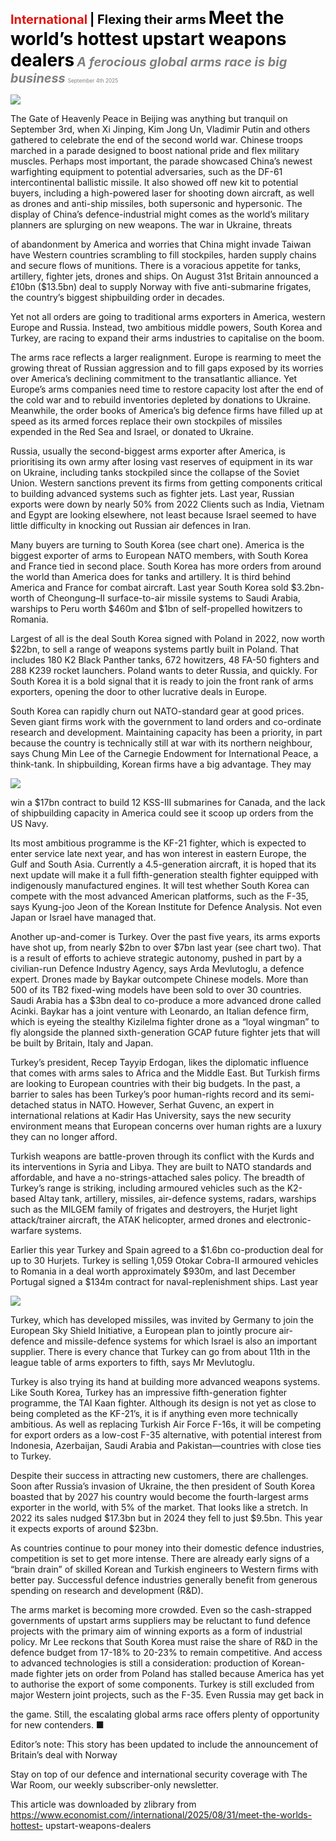 <span style="color:#E3120B; font-size:14.9pt; font-weight:bold;">International</span> <span style="color:#000000; font-size:14.9pt; font-weight:bold;">| Flexing their arms</span>
<span style="color:#000000; font-size:21.0pt; font-weight:bold;">Meet the world’s hottest upstart weapons dealers</span>
<span style="color:#808080; font-size:14.9pt; font-weight:bold; font-style:italic;">A ferocious global arms race is big business</span>
<span style="color:#808080; font-size:6.2pt;">September 4th 2025</span>

![](../images/048_Meet_the_worlds_hottest_upstart_weapons_dealers/p0190_img01.jpeg)

The Gate of Heavenly Peace in Beijing was anything but tranquil on September 3rd, when Xi Jinping, Kim Jong Un, Vladimir Putin and others gathered to celebrate the end of the second world war. Chinese troops marched in a parade designed to boost national pride and flex military muscles. Perhaps most important, the parade showcased China’s newest warfighting equipment to potential adversaries, such as the DF-61 intercontinental ballistic missile. It also showed off new kit to potential buyers, including a high-powered laser for shooting down aircraft, as well as drones and anti-ship missiles, both supersonic and hypersonic. The display of China’s defence-industrial might comes as the world’s military planners are splurging on new weapons. The war in Ukraine, threats

of abandonment by America and worries that China might invade Taiwan have Western countries scrambling to fill stockpiles, harden supply chains and secure flows of munitions. There is a voracious appetite for tanks, artillery, fighter jets, drones and ships. On August 31st Britain announced a £10bn ($13.5bn) deal to supply Norway with five anti-submarine frigates, the country’s biggest shipbuilding order in decades.

Yet not all orders are going to traditional arms exporters in America, western Europe and Russia. Instead, two ambitious middle powers, South Korea and Turkey, are racing to expand their arms industries to capitalise on the boom.

The arms race reflects a larger realignment. Europe is rearming to meet the growing threat of Russian aggression and to fill gaps exposed by its worries over America’s declining commitment to the transatlantic alliance. Yet Europe’s arms companies need time to restore capacity lost after the end of the cold war and to rebuild inventories depleted by donations to Ukraine. Meanwhile, the order books of America’s big defence firms have filled up at speed as its armed forces replace their own stockpiles of missiles expended in the Red Sea and Israel, or donated to Ukraine.

Russia, usually the second-biggest arms exporter after America, is prioritising its own army after losing vast reserves of equipment in its war on Ukraine, including tanks stockpiled since the collapse of the Soviet Union. Western sanctions prevent its firms from getting components critical to building advanced systems such as fighter jets. Last year, Russian exports were down by nearly 50% from 2022 Clients such as India, Vietnam and Egypt are looking elsewhere, not least because Israel seemed to have little difficulty in knocking out Russian air defences in Iran.

Many buyers are turning to South Korea (see chart one). America is the biggest exporter of arms to European NATO members, with South Korea and France tied in second place. South Korea has more orders from around the world than America does for tanks and artillery. It is third behind America and France for combat aircraft. Last year South Korea sold $3.2bn- worth of Cheongung–II surface-to-air missile systems to Saudi Arabia, warships to Peru worth $460m and $1bn of self-propelled howitzers to Romania.

Largest of all is the deal South Korea signed with Poland in 2022, now worth $22bn, to sell a range of weapons systems partly built in Poland. That includes 180 K2 Black Panther tanks, 672 howitzers, 48 FA-50 fighters and 288 K239 rocket launchers. Poland wants to deter Russia, and quickly. For South Korea it is a bold signal that it is ready to join the front rank of arms exporters, opening the door to other lucrative deals in Europe.

South Korea can rapidly churn out NATO-standard gear at good prices. Seven giant firms work with the government to land orders and co-ordinate research and development. Maintaining capacity has been a priority, in part because the country is technically still at war with its northern neighbour, says Chung Min Lee of the Carnegie Endowment for International Peace, a think-tank. In shipbuilding, Korean firms have a big advantage. They may

![](../images/048_Meet_the_worlds_hottest_upstart_weapons_dealers/p0192_img01.jpeg)

win a $17bn contract to build 12 KSS-III submarines for Canada, and the lack of shipbuilding capacity in America could see it scoop up orders from the US Navy.

Its most ambitious programme is the KF-21 fighter, which is expected to enter service late next year, and has won interest in eastern Europe, the Gulf and South Asia. Currently a 4.5-generation aircraft, it is hoped that its next update will make it a full fifth-generation stealth fighter equipped with indigenously manufactured engines. It will test whether South Korea can compete with the most advanced American platforms, such as the F-35, says Kyung-joo Jeon of the Korean Institute for Defence Analysis. Not even Japan or Israel have managed that.

Another up-and-comer is Turkey. Over the past five years, its arms exports have shot up, from nearly $2bn to over $7bn last year (see chart two). That is a result of efforts to achieve strategic autonomy, pushed in part by a civilian-run Defence Industry Agency, says Arda Mevlutoglu, a defence expert. Drones made by Baykar outcompete Chinese models. More than 500 of its TB2 fixed-wing models have been sold to over 30 countries. Saudi Arabia has a $3bn deal to co-produce a more advanced drone called Acinki. Baykar has a joint venture with Leonardo, an Italian defence firm, which is eyeing the stealthy Kizilelma fighter drone as a “loyal wingman” to fly alongside the planned sixth-generation GCAP future fighter jets that will be built by Britain, Italy and Japan.

Turkey’s president, Recep Tayyip Erdogan, likes the diplomatic influence that comes with arms sales to Africa and the Middle East. But Turkish firms are looking to European countries with their big budgets. In the past, a barrier to sales has been Turkey’s poor human-rights record and its semi- detached status in NATO. However, Serhat Guvenc, an expert in international relations at Kadir Has University, says the new security environment means that European concerns over human rights are a luxury they can no longer afford.

Turkish weapons are battle-proven through its conflict with the Kurds and its interventions in Syria and Libya. They are built to NATO standards and affordable, and have a no-strings-attached sales policy. The breadth of Turkey’s range is striking, including armoured vehicles such as the K2-based Altay tank, artillery, missiles, air-defence systems, radars, warships such as the MILGEM family of frigates and destroyers, the Hurjet light attack/trainer aircraft, the ATAK helicopter, armed drones and electronic- warfare systems.

Earlier this year Turkey and Spain agreed to a $1.6bn co-production deal for up to 30 Hurjets. Turkey is selling 1,059 Otokar Cobra-II armoured vehicles to Romania in a deal worth approximately $930m, and last December Portugal signed a $134m contract for naval-replenishment ships. Last year

![](../images/048_Meet_the_worlds_hottest_upstart_weapons_dealers/p0194_img01.jpeg)

Turkey, which has developed missiles, was invited by Germany to join the European Sky Shield Initiative, a European plan to jointly procure air- defence and missile-defence systems for which Israel is also an important supplier. There is every chance that Turkey can go from about 11th in the league table of arms exporters to fifth, says Mr Mevlutoglu.

Turkey is also trying its hand at building more advanced weapons systems. Like South Korea, Turkey has an impressive fifth-generation fighter programme, the TAI Kaan fighter. Although its design is not yet as close to being completed as the KF-21’s, it is if anything even more technically ambitious. As well as replacing Turkish Air Force F-16s, it will be competing for export orders as a low-cost F-35 alternative, with potential interest from Indonesia, Azerbaijan, Saudi Arabia and Pakistan—countries with close ties to Turkey.

Despite their success in attracting new customers, there are challenges. Soon after Russia’s invasion of Ukraine, the then president of South Korea boasted that by 2027 his country would become the fourth-largest arms exporter in the world, with 5% of the market. That looks like a stretch. In 2022 its sales nudged $17.3bn but in 2024 they fell to just $9.5bn. This year it expects exports of around $23bn.

As countries continue to pour money into their domestic defence industries, competition is set to get more intense. There are already early signs of a “brain drain” of skilled Korean and Turkish engineers to Western firms with better pay. Successful defence industries generally benefit from generous spending on research and development (R&D).

The arms market is becoming more crowded. Even so the cash-strapped governments of upstart arms suppliers may be reluctant to fund defence projects with the primary aim of winning exports as a form of industrial policy. Mr Lee reckons that South Korea must raise the share of R&D in the defence budget from 17-18% to 20-23% to remain competitive. And access to advanced technologies is still a consideration: production of Korean-made fighter jets on order from Poland has stalled because America has yet to authorise the export of some components. Turkey is still excluded from major Western joint projects, such as the F-35. Even Russia may get back in

the game. Still, the escalating global arms race offers plenty of opportunity for new contenders. ■

Editor’s note: This story has been updated to include the announcement of Britain’s deal with Norway

Stay on top of our defence and international security coverage with The War Room, our weekly subscriber-only newsletter.

This article was downloaded by zlibrary from https://www.economist.com//international/2025/08/31/meet-the-worlds-hottest- upstart-weapons-dealers